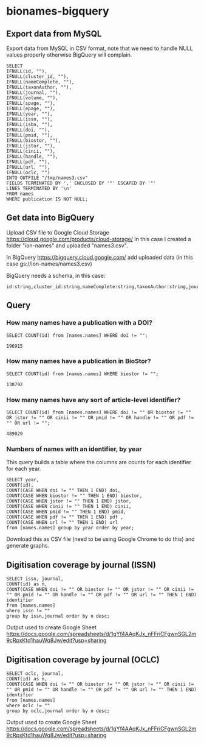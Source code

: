 # bionames-bigquery

## Export data from MySQL

Export data from MySQL in CSV format, note that we need to handle NULL values properly otherwise BigQuery will complain.

```
SELECT 
IFNULL(id, ""), 
IFNULL(cluster_id, ""), 
IFNULL(nameComplete, ""), 
IFNULL(taxonAuthor, ""), 
IFNULL(journal, ""), 
IFNULL(volume, ""),
IFNULL(spage, ""),
IFNULL(epage, ""),
IFNULL(year, ""),
IFNULL(issn, ""),
IFNULL(isbn, ""),
IFNULL(doi, ""),
IFNULL(pmid, ""),
IFNULL(biostor, ""),
IFNULL(jstor, ""),
IFNULL(cinii, ""),
IFNULL(handle, ""),
IFNULL(pdf, ""),
IFNULL(url, ""),
IFNULL(oclc, "")
INTO OUTFILE "/tmp/names3.csv"
FIELDS TERMINATED BY ',' ENCLOSED BY '"' ESCAPED BY '"'
LINES TERMINATED BY '\n'
FROM names
WHERE publication IS NOT NULL;
```

## Get data into BigQuery

Upload CSV file to Google Cloud Storage https://cloud.google.com/products/cloud-storage/ In this case I created a folder "ion-names" and uploaded "names3.csv".

In BigQuery https://bigquery.cloud.google.com/ add uploaded data (in this case gs://ion-names/names3.csv)

BigQuery needs a schema, in this case:

```
id:string,cluster_id:string,nameComplete:string,taxonAuthor:string,journal:string,volume:string,spage:string,epage:string,year:string,issn:string,isbn:string,doi:string,pmid:string,biostor:string,jstor:string,cinii:string,handle:string,pdf:string,url:string,oclc:string
```

## Query


### How many names have a publication with a DOI?

```
SELECT COUNT(id) from [names.names] WHERE doi != "";

196915
```
### How many names have a publication in BioStor?

```
SELECT COUNT(id) from [names.names] WHERE biostor != "";

130792
```

### How many names have any sort of article-level identifier?

```
SELECT COUNT(id) from [names.names] WHERE doi != "" OR biostor != "" OR jstor != "" OR cinii != "" OR pmid != "" OR handle != "" OR pdf != "" OR url != "";

489029

```


### Numbers of names with an identifier, by year

This query builds a table where the columns are counts for each identifier for each year.

```
SELECT year, 
COUNT(id),
COUNT(CASE WHEN doi != "" THEN 1 END) doi,
COUNT(CASE WHEN biostor != "" THEN 1 END) biostor, 
COUNT(CASE WHEN jstor != "" THEN 1 END) jstor,
COUNT(CASE WHEN cinii != "" THEN 1 END) cinii,
COUNT(CASE WHEN pmid != "" THEN 1 END) pmid,
COUNT(CASE WHEN pdf != "" THEN 1 END) pdf ,
COUNT(CASE WHEN url != "" THEN 1 END) url
from [names.names] group by year order by year;
```

Download this as CSV file (need to be using Google Chrome to do this) and generate graphs.

## Digitisation coverage by journal (ISSN)

```
SELECT issn, journal,
COUNT(id) as n,
COUNT(CASE WHEN doi != "" OR biostor != "" OR jstor != "" OR cinii != "" OR pmid != "" OR handle != "" OR pdf != "" OR url != "" THEN 1 END) identifier
from [names.names] 
where issn != ""
group by issn,journal order by n desc;
```

Output used to create Google Sheet https://docs.google.com/spreadsheets/d/1gYf4AAqKJx_nFFriCFgwnSGL2m9cRpxKtd1hauWq8Jw/edit?usp=sharing

## Digitisation coverage by journal (OCLC)

```
SELECT oclc, journal,
COUNT(id) as n,
COUNT(CASE WHEN doi != "" OR biostor != "" OR jstor != "" OR cinii != "" OR pmid != "" OR handle != "" OR pdf != "" OR url != "" THEN 1 END) identifier
from [names.names] 
where oclc != ""
group by oclc,journal order by n desc;
```

Output used to create Google Sheet https://docs.google.com/spreadsheets/d/1gYf4AAqKJx_nFFriCFgwnSGL2m9cRpxKtd1hauWq8Jw/edit?usp=sharing





